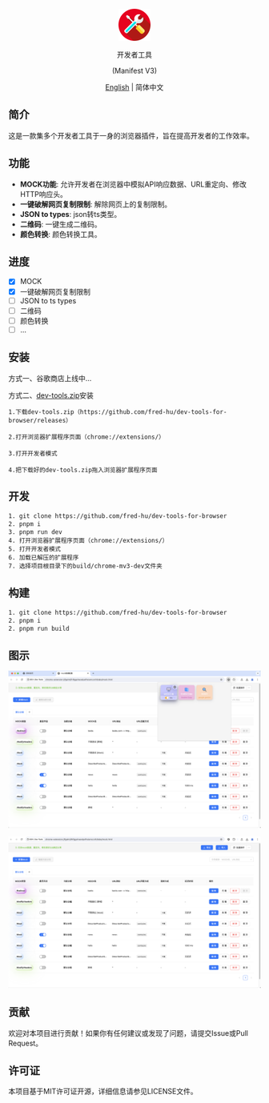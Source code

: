 
<p align="center">
  <img alt="Dev-Tools" src="https://github.com/fred-hu/dev-tools-for-browser/raw/main/assets/icon.png" width="64"/>
</p>
<p align="center">开发者工具</p>
<p align="center">(Manifest V3)</p>

<p align="center">
  <a href="../README.md">English</a> | 简体中文
</p>

## 简介
这是一款集多个开发者工具于一身的浏览器插件，旨在提高开发者的工作效率。

## 功能
- **MOCK功能**: 允许开发者在浏览器中模拟API响应数据、URL重定向、修改HTTP响应头。
- **一键破解网页复制限制**: 解除网页上的复制限制。
- **JSON to types**: json转ts类型。
- **二维码**: 一键生成二维码。
- **颜色转换**: 颜色转换工具。

## 进度
- [x] MOCK
- [x] 一键破解网页复制限制
- [ ] JSON to ts types
- [ ] 二维码
- [ ] 颜色转换
- [ ] ...

## 安装
方式一、谷歌商店上线中...

方式二、[dev-tools.zip](https://github.com/fred-hu/dev-tools-for-browser/releases)安装
```
1.下载dev-tools.zip（https://github.com/fred-hu/dev-tools-for-browser/releases）

2.打开浏览器扩展程序页面（chrome://extensions/）

3.打开开发者模式

4.把下载好的dev-tools.zip拖入浏览器扩展程序页面
```

## 开发
```
1. git clone https://github.com/fred-hu/dev-tools-for-browser
2. pnpm i
3. pnpm run dev
4. 打开浏览器扩展程序页面（chrome://extensions/）
5. 打开开发者模式
6. 加载已解压的扩展程序
7. 选择项目根目录下的build/chrome-mv3-dev文件夹
```

## 构建
```
1. git clone https://github.com/fred-hu/dev-tools-for-browser
2. pnpm i
2. pnpm run build
```

## 图示
<p align="center">
  <img src="https://github.com/fred-hu/dev-tools-for-browser/raw/main/assets/demo/menu.png" width="600"/>
</p>
<p align="center">
  <img src="https://github.com/fred-hu/dev-tools-for-browser/raw/main/assets/demo/mock.png" width="600"/>
</p>

## 贡献
欢迎对本项目进行贡献！如果你有任何建议或发现了问题，请提交Issue或Pull Request。

## 许可证
本项目基于MIT许可证开源，详细信息请参见LICENSE文件。
